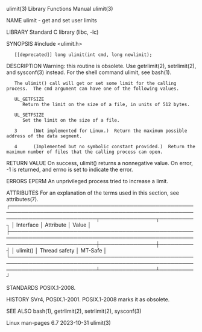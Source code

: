 ulimit(3)							   Library Functions Manual							     ulimit(3)

NAME
       ulimit - get and set user limits

LIBRARY
       Standard C library (libc, -lc)

SYNOPSIS
       #include <ulimit.h>

       [[deprecated]] long ulimit(int cmd, long newlimit);

DESCRIPTION
       Warning: this routine is obsolete.  Use getrlimit(2), setrlimit(2), and sysconf(3) instead.  For the shell command ulimit, see bash(1).

       The ulimit() call will get or set some limit for the calling process.  The cmd argument can have one of the following values.

       UL_GETFSIZE
	      Return the limit on the size of a file, in units of 512 bytes.

       UL_SETFSIZE
	      Set the limit on the size of a file.

       3      (Not implemented for Linux.)  Return the maximum possible address of the data segment.

       4      (Implemented but no symbolic constant provided.)	Return the maximum number of files that the calling process can open.

RETURN VALUE
       On success, ulimit() returns a nonnegative value.  On error, -1 is returned, and errno is set to indicate the error.

ERRORS
       EPERM  An unprivileged process tried to increase a limit.

ATTRIBUTES
       For an explanation of the terms used in this section, see attributes(7).
       ┌───────────────────────────────────────────────────────────────────────────────────────────────────────────────────────────┬───────────────┬─────────┐
       │ Interface														   │ Attribute	   │ Value   │
       ├───────────────────────────────────────────────────────────────────────────────────────────────────────────────────────────┼───────────────┼─────────┤
       │ ulimit()														   │ Thread safety │ MT-Safe │
       └───────────────────────────────────────────────────────────────────────────────────────────────────────────────────────────┴───────────────┴─────────┘

STANDARDS
       POSIX.1-2008.

HISTORY
       SVr4, POSIX.1-2001.  POSIX.1-2008 marks it as obsolete.

SEE ALSO
       bash(1), getrlimit(2), setrlimit(2), sysconf(3)

Linux man-pages 6.7							  2023-10-31								     ulimit(3)
